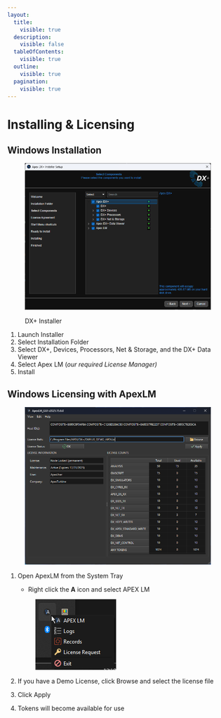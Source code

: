 ```yaml
---
layout:
  title:
    visible: true
  description:
    visible: false
  tableOfContents:
    visible: true
  outline:
    visible: true
  pagination:
    visible: true
---
```


# Installing & Licensing

## Windows Installation

<figure><img src="../.gitbook/assets/installer2025.15.png" alt=""><figcaption><p>DX+ Installer</p></figcaption></figure>

1. Launch Installer
2. Select Installation Folder
3. Select DX+, Devices, Processors, Net & Storage, and the DX+ Data Viewer
4. Select Apex LM (_our required License Manager)_
5. Install

## Windows Licensing with ApexLM

<figure><img src="../.gitbook/assets/ALMwindow2025.15.png" alt=""><figcaption></figcaption></figure>

1.  Open ApexLM from the System Tray

    * Right click the **A** icon and select APEX LM&#x20;

    <figure><img src="../.gitbook/assets/ALMtasktraymenu.png" alt=""><figcaption></figcaption></figure>
2. If you have a Demo License, click Browse and select the license file
3. Click Apply
4. Tokens will become available for use

